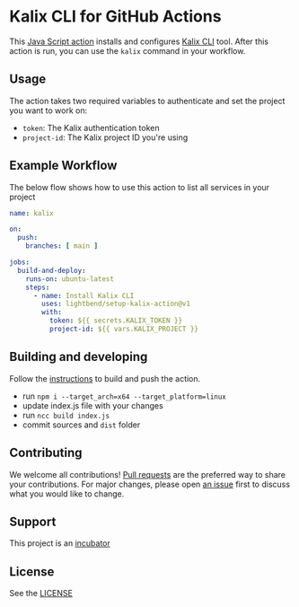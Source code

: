 # Kalix CLI for GitHub Actions

This [Java Script action](https://docs.github.com/en/actions/creating-actions/creating-a-javascript-action) installs and configures [Kalix CLI](https://docs.kalix.io/kalix/index.html) tool. After this action is run, you can use the `kalix` command in your workflow. 

## Usage

The action takes two required variables to authenticate and set the project you want to work on:

* `token`: The Kalix authentication token
* `project-id`: The Kalix project ID you're using

## Example Workflow

The below flow shows how to use this action to list all services in your project

```yaml
name: kalix

on: 
  push:
    branches: [ main ]

jobs:
  build-and-deploy:
    runs-on: ubuntu-latest
    steps:
      - name: Install Kalix CLI
        uses: lightbend/setup-kalix-action@v1
        with:
          token: ${{ secrets.KALIX_TOKEN }}
          project-id: ${{ vars.KALIX_PROJECT }}
```

## Building and developing

Follow the [instructions](https://docs.github.com/en/actions/creating-actions/creating-a-javascript-action#commit-tag-and-push-your-action-to-github) to build and push the action.

* run `npm i --target_arch=x64 --target_platform=linux`
* update index.js file with your changes
* run `ncc build index.js`
* commit sources and `dist` folder

## Contributing

We welcome all contributions! [Pull requests](https://github.com/lightbend/setup-kalix-action/pulls) are the preferred way to share your contributions. For major changes, please open [an issue](https://github.com/lightbend/setup-kalix-action/issues) first to discuss what you would like to change.

## Support

This project is an [incubator](https://doc.akka.io/docs/akka-dependencies/current/support-terminology.html#incubating)

## License

See the [LICENSE](./LICENSE)